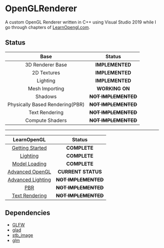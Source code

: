 # OpenGLRenderer
A custom OpenGL Renderer written in C++ using Visual Studio 2019 while I go through chapters of [LearnOpengl.com](https://learnopengl.com).
## Status
| Base | Status  |
| :-------------: | :-----:|
| 3D Renderer Base   | **IMPLEMENTED** |
| 2D Textures   | **IMPLEMENTED** |
| Lighting   | **IMPLEMENTED** |
| Mesh Importing   | **WORKING ON** |
| Shadows   | ~~**NOT IMPLEMENTED**~~ |
| Physically Based Rendering(PBR)   | ~~**NOT IMPLEMENTED**~~ |
| Text Rendering   | ~~**NOT IMPLEMENTED**~~ |
| Compute Shaders   | ~~**NOT IMPLEMENTED**~~ |
***

| LearnOpenGL        | Status  |
| :-------------: | :-----:|
| [Getting Started](https://learnopengl.com/Getting-started/OpenGL)   | **COMPLETE** |
| [Lighting](https://learnopengl.com/Lighting/Colors)   | **COMPLETE** |
| [Model Loading](https://learnopengl.com/Model-Loading/Assimp)   | **COMPLETE** |
| [Advanced OpenGL](https://learnopengl.com/Advanced-OpenGL/Depth-testing)   | **CURRENT STATUS** |
| [Advanced Lighting](https://learnopengl.com/Advanced-Lighting/Advanced-Lighting)   | ~~**NOT IMPLEMENTED**~~ |
| [PBR](https://learnopengl.com/PBR/Theory)   | ~~**NOT IMPLEMENTED**~~ |
| [Text Rendering](https://learnopengl.com/In-Practice/Text-Rendering)   | ~~**NOT IMPLEMENTED**~~ |

## Dependencies

* [GLFW](https://www.glfw.org)
* [glad](https://glad.dav1d.de)
* [stb_image](https://github.com/nothings/stb)
* [glm](https://github.com/g-truc/glm)
